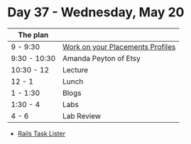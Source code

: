 # Day 37 - Wednesday, May 20

The plan        |      |
----------------|-------
9 - 9:30        | [Work on your Placements Profiles](http://people.flatironschool.com/)
9:30 - 10:30    | Amanda Peyton of Etsy
10:30 - 12      | Lecture
12 - 1          | Lunch
1 - 1:30        | Blogs
1:30 - 4        | Labs
4 - 6           | Lab Review

* [Rails Task Lister](https://learn.flatironschool.com/lessons/3652)
